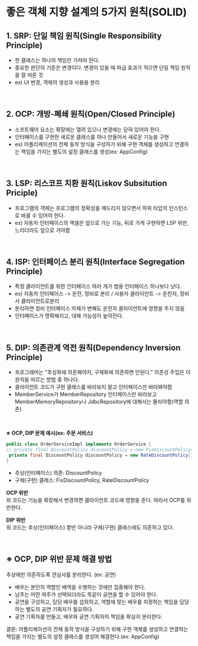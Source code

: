 # 좋은 객체 지향 설계의 5가지 원칙(SOLID)

## **1. SRP: 단일 책임 원칙(Single Responsibility Principle)**

- 한 클래스는 하나의 책임만 가져야 한다.
- 중요한 판단의 기준은 변경이다. 변경이 있을 때 파급 효과가 적으면 단일 책임 원칙을 잘 따른 것
- ex) UI 변경, 객체의 생성과 사용을 분리

<br>

## **2. OCP: 개방-폐쇄 원칙(Open/Closed Principle)**

- 소프트웨어 요소는 확장에는 열려 있으나 변경에는 닫혀 있어야 한다.
- 인터페이스를 구현한 새로운 클래스를 하나 만들어서 새로운 기능을 구현
- ex) 어플리케이션의 전체 동작 방식을 구성하기 위해 구현 객체를 생성하고 연결하는 책임을 가지는 별도의 설정 클래스를 생성(ex: AppConfig)

<br>

## **3. LSP: 리스코프 치환 원칙(Liskov Subsitution Priciple)**

- 프로그램의 객체는 프로그램의 정확성을 깨드리지 않으면서 하위 타입의 인스턴스로 바꿀 수 있어야 한다.
- ex) 자동차 인터페이스의 엑셀은 앞으로 가는 기능, 뒤로 가게 구현하면 LSP 위반, 느리더라도 앞으로 가야함

<br>

## **4. ISP: 인터페이스 분리 원칙(Interface Segregation Principle)**

- 특정 클라이언트를 위한 인터페이스 여러 개가 범용 인터페이스 하나보다 낫다.
- ex) 자동차 인터페이스 -> 운전, 정비로 분리 / 사용자 클라이언트 -> 운전자, 정비사 클라이언트로분리
- 분리하면 정비 인터페이스 자체가 변해도 운전자 클라이언트에 영향을 주지 않음
- 인터페이스가 명확해지고, 대체 가능성이 높아진다.

<br>

## **5. DIP: 의존관계 역전 원칙(Dependency Inversion Principle)**

- 프로그래머는 "추상화에 의존해야지, 구체화에 의존하면 안된다." 의존성 주입은 이 원칙을 따르는 방법 중 하나다.
- 클라이언트 코드가 구현 클래스를 바라보지 말고 인터페이스만 바라봐야함
- MemberService가 MemberRepository 인터페이스만 바라보고 MemberMemoryRepository나 JdbcRepository에 대해서는 몰라야함(역할 의존)

<br>

**※ OCP, DIP 문제 예시(ex: 주문 서비스)**

```Java
public class OrderServiceImpl implements OrderService {
// private final DiscountPolicy discountPolicy = new FixDiscountPolicy();
 private final DiscountPolicy discountPolicy = new RateDiscountPolicy();
}
```

- 추상(인터페이스) 의존: DiscountPolicy
- 구체(구현) 클래스: FixDiscountPolicy, RateDiscountPolicy

**OCP 위반**  
위 코드는 기능을 확장해서 변경하면 클라이언트 코드에 영향을 준다. 따라서 OCP를 위반한다.

**DIP 위반**  
위 코드는 추상(인터페이스) 뿐만 아니라 구체(구현) 클래스에도 의존하고 있다.

<br>

## **※ OCP, DIP 위반 문제 해결 방법**

추상에만 의존하도록 관심사를 분리한다. (ex: 공연)

- 배우는 본인의 역할인 배역을 수행하는 것에만 집중해야 한다.
- 남주는 어떤 여주가 선택되더라도 똑같이 공연을 할 수 있어야 한다.
- 공연을 구성하고, 담당 배우를 섭외하고, 역할에 맞는 배우를 지정하는 책임을 담당하는 별도의 공연 기획자가 필요하다.
- 공연 기획자를 만들고, 배우와 공연 기획자의 책임을 확실히 분리한다.

결론: 어플리케이션의 전체 동작 방식을 구성하기 위해 구현 객체를 생성하고 연결하는 책임을 가지는 별도의 설정 클래스를 생성여 해결한다.(ex: AppConfig)
